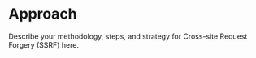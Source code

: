 # Approach

Describe your methodology, steps, and strategy for Cross-site Request Forgery (SSRF) here.
